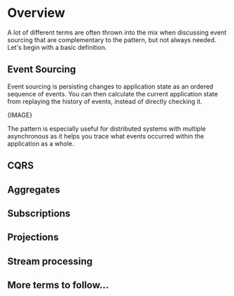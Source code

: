 # Overview

A lot of different terms are often thrown into the mix when discussing event sourcing that are complementary to the pattern, but not always needed. Let's begin with a basic definition.

## Event Sourcing

Event sourcing is persisting changes to application state as an ordered sequence of events. You can then calculate the current application state from replaying the history of events, instead of directly checking it.

{IMAGE}

The pattern is especially useful for distributed systems with multiple asynchronous as it helps you trace what events occurred within the application as a whole.

## CQRS

## Aggregates

## Subscriptions

## Projections

## Stream processing

## More terms to follow…
